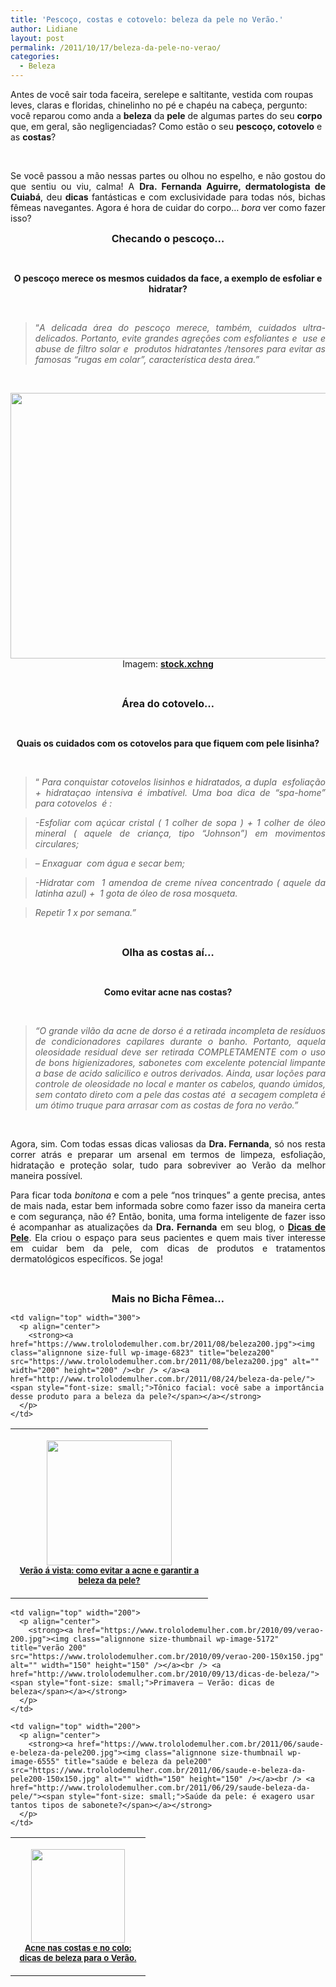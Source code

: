 ```yaml
---
title: 'Pescoço, costas e cotovelo: beleza da pele no Verão.'
author: Lidiane
layout: post
permalink: /2011/10/17/beleza-da-pele-no-verao/
categories:
  - Beleza
---
```

Antes de você sair toda faceira, serelepe e saltitante, vestida com roupas leves, claras e floridas, chinelinho no pé e chapéu na cabeça, pergunto: você reparou como anda a **beleza** da **pele** de algumas partes do seu **corpo** que, em geral, são negligenciadas? Como estão o seu **pescoço, cotovelo** e as **costas**?

&nbsp;

<p align="justify">
  Se você passou a mão nessas partes ou olhou no espelho, e não gostou do que sentiu ou viu, calma! A <strong>Dra. Fernanda Aguirre, dermatologista de Cuiabá</strong>, deu <strong>dicas</strong> fantásticas e com exclusividade para todas nós, bichas fêmeas navegantes. Agora é hora de cuidar do corpo… <em>bora</em> ver como fazer isso?
</p>

<!--more-->

<p align="center">
  <strong><span style="font-size: medium;">Checando o pescoço…</span></strong>
</p>

&nbsp;

<p align="center">
  <strong>O pescoço merece os mesmos cuidados da face, a exemplo de esfoliar e hidratar?</strong>
</p>

&nbsp;

> <p align="justify">
>   “<em>A delicada área do pescoço merece, também, cuidados ultra-delicados. </em><em>Portanto, evite grandes agreções com esfoliantes e  use e abuse de filtro solar e  produtos hidratantes /tensores para evitar as famosas &#8220;rugas em colar&#8221;, característica desta área.”</em>
> </p>

&nbsp;

<p align="center">
  <a href="https://www.trololodemulher.com.br/2011/10/beleza-da-pele.jpg"><img class="alignnone size-full wp-image-7017" title="beleza da pele" src="https://www.trololodemulher.com.br/2011/10/beleza-da-pele.jpg" alt="" width="600" height="425" /></a><br /> Imagem: <strong><a href="http://www.sxc.hu/" target="_blank" rel="noopener noreferrer">stock.xchng</a></strong>
</p>

&nbsp;

<p align="center">
  <strong><span style="font-size: medium;">Área do cotovelo…</span></strong>
</p>

&nbsp;

<p align="center">
  <strong>Quais os cuidados com os cotovelos para que fiquem com pele lisinha?</strong>
</p>

&nbsp;

> <p align="justify">
>   “ <em>Para conquistar cotovelos lisinhos e hidratados, a dupla  esfoliação + hidrataçao intensiva é imbatível. </em><em>Uma boa dica de &#8220;spa-home&#8221; para cotovelos  é : </em>
> </p>

> <p align="justify">
>   <em>-Esfoliar com açúcar cristal ( 1 colher de sopa ) + 1 colher de óleo mineral ( aquele de criança, tipo &#8220;Johnson&#8221;) em movimentos circulares;</em>
> </p>

> <p align="justify">
>   <em>&#8211; Enxaguar  com água e secar bem;</em>
> </p>

> <p align="justify">
>   <em>-Hidratar com  1 amendoa de creme nívea concentrado ( aquele da latinha azul) +  1 gota de óleo de rosa mosqueta. </em>
> </p>

> <p align="justify">
>   <em>Repetir 1 x por semana.”</em>
> </p>

&nbsp;

<p align="center">
  <strong><span style="font-size: medium;">Olha as costas aí…</span></strong>
</p>

&nbsp;

<p align="center">
  <strong>Como evitar acne nas costas?</strong>
</p>

&nbsp;

> <p align="justify">
>   <em>“O grande vilão da acne de dorso é a retirada incompleta de resíduos de condicionadores capilares durante o banho. </em><em>Portanto, aquela oleosidade residual deve ser retirada COMPLETAMENTE com o uso de bons higienizadores, sabonetes com excelente potencial limpante a base de acido salicilico e outros derivados. </em><em>Ainda, usar loções para controle de oleosidade no local e manter os cabelos, quando úmidos, sem contato direto com a pele das costas até  a secagem completa é um ótimo truque para arrasar com as costas de fora no verão.”</em>
> </p>

&nbsp;

<p align="justify">
  Agora, sim. Com todas essas dicas valiosas da <strong>Dra. Fernanda</strong>, só nos resta correr atrás e preparar um arsenal em termos de limpeza, esfoliação, hidratação e proteção solar, tudo para sobreviver ao Verão da melhor maneira possível.
</p>

<p align="justify">
  Para ficar toda <em>bonitona</em> e com a pele “nos trinques” a gente precisa, antes de mais nada, estar bem informada sobre como fazer isso da maneira certa e com segurança, não é? Então, bonita, uma forma inteligente de fazer isso é acompanhar as atualizações da <strong>Dra. Fernanda</strong> em seu blog, o <strong><a href="http://dicasdepele.blogspot.com/" target="_blank" rel="noopener noreferrer">Dicas de Pele</a></strong>. Ela criou o espaço para seus pacientes e quem mais tiver interesse em cuidar bem da pele, com dicas de produtos e tratamentos dermatológicos específicos. Se joga!
</p>

&nbsp;

<p align="center">
  <strong><span style="font-size: medium;">Mais no Bicha Fêmea…</span></strong>
</p>

<table width="600" border="0" cellspacing="0" cellpadding="2">
  <tr>
    <td valign="top" width="300">
      <p align="center">
        <a href="https://www.trololodemulher.com.br/2011/09/beleza-da-pele-acne200.jpg"><img class="alignnone size-full wp-image-6895" title="beleza da pele acne200" src="https://www.trololodemulher.com.br/2011/09/beleza-da-pele-acne200.jpg" alt="" width="200" height="200" /></a><br /> <strong><a href="http://www.trololodemulher.com.br/2011/09/12/acne-beleza-pele/"><span style="font-size: small;">Verão á vista: como evitar a acne e garantir a beleza da pele?</span></a></strong>
      </p>
    </td>
    
    <td valign="top" width="300">
      <p align="center">
        <strong><a href="https://www.trololodemulher.com.br/2011/08/beleza200.jpg"><img class="alignnone size-full wp-image-6823" title="beleza200" src="https://www.trololodemulher.com.br/2011/08/beleza200.jpg" alt="" width="200" height="200" /><br /> </a><a href="http://www.trololodemulher.com.br/2011/08/24/beleza-da-pele/"><span style="font-size: small;">Tônico facial: você sabe a importância desse produto para a beleza da pele?</span></a></strong>
      </p>
    </td>
  </tr>
</table>

<table width="600" border="0" cellspacing="0" cellpadding="2">
  <tr>
    <td valign="top" width="200">
      <p align="center">
        <strong><a href="https://www.trololodemulher.com.br/2010/09/cabelos200.jpg"><img class="alignnone size-thumbnail wp-image-5235" title="cabelos200" src="https://www.trololodemulher.com.br/2010/09/cabelos200-150x150.jpg" alt="" width="150" height="150" /></a><br /> <a href="http://www.trololodemulher.com.br/2010/09/27/dicas-beleza-verao/"><span style="font-size: small;">Acne nas costas e no colo: dicas de beleza para o Verão.</span></a></strong>
      </p>
    </td>
    
    <td valign="top" width="200">
      <p align="center">
        <strong><a href="https://www.trololodemulher.com.br/2010/09/verao-200.jpg"><img class="alignnone size-thumbnail wp-image-5172" title="verão 200" src="https://www.trololodemulher.com.br/2010/09/verao-200-150x150.jpg" alt="" width="150" height="150" /></a><br /> <a href="http://www.trololodemulher.com.br/2010/09/13/dicas-de-beleza/"><span style="font-size: small;">Primavera – Verão: dicas de beleza</span></a></strong>
      </p>
    </td>
    
    <td valign="top" width="200">
      <p align="center">
        <strong><a href="https://www.trololodemulher.com.br/2011/06/saude-e-beleza-da-pele200.jpg"><img class="alignnone size-thumbnail wp-image-6555" title="saúde e beleza da pele200" src="https://www.trololodemulher.com.br/2011/06/saude-e-beleza-da-pele200-150x150.jpg" alt="" width="150" height="150" /></a><br /> <a href="http://www.trololodemulher.com.br/2011/06/29/saude-beleza-da-pele/"><span style="font-size: small;">Saúde da pele: é exagero usar tantos tipos de sabonete?</span></a></strong>
      </p>
    </td>
  </tr>
</table>

&nbsp;